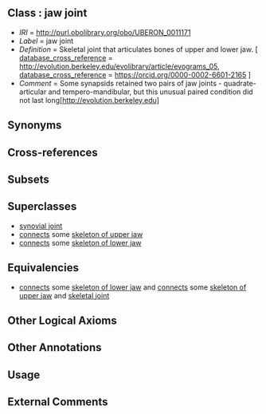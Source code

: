 
## Class : jaw joint

 * *IRI* = http://purl.obolibrary.org/obo/UBERON_0011171
 * *Label* = jaw joint
 * *Definition* = Skeletal joint that articulates bones of upper and lower jaw. [ [database_cross_reference](../../ef/oboInOwl#hasDbXref.md) = http://evolution.berkeley.edu/evolibrary/article/evograms_05, [database_cross_reference](../../ef/oboInOwl#hasDbXref.md) = https://orcid.org/0000-0002-6601-2165 ]
 * *Comment* = Some synapsids retained two pairs of jaw joints - quadrate-articular and tempero-mandibular, but this unusual paired condition did not last long[http://evolution.berkeley.edu]

## Synonyms


## Cross-references


## Subsets


## Superclasses

 * [synovial joint](../../UBERON/17/UBERON_0002217.md)
 * [connects](../../ts/core#connects.md) some [skeleton of upper jaw](../../UBERON/77/UBERON_0003277.md)
 * [connects](../../ts/core#connects.md) some [skeleton of lower jaw](../../UBERON/78/UBERON_0003278.md)

## Equivalencies

 * [connects](../../ts/core#connects.md) some [skeleton of lower jaw](../../UBERON/78/UBERON_0003278.md) and [connects](../../ts/core#connects.md) some [skeleton of upper jaw](../../UBERON/77/UBERON_0003277.md) and [skeletal joint](../../UBERON/82/UBERON_0000982.md)

## Other Logical Axioms


## Other Annotations


## Usage


## External Comments

